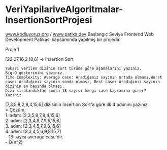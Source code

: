 # VeriYapilariveAlgoritmalar-InsertionSortProjesi
www.kodluyoruz.org / www.patika.dev Başlangıç Seviye Frontend Web Development Patikası kapsamında yapılmış bir projedir.

Proje 1

[22,27,16,2,18,6] -> Insertion Sort

    Yukarı verilen dizinin sort türüne göre aşamalarını yazınız.
    Big-O gösterimini yazınız.
    Time Complexity: Average case: Aradığımız sayının ortada olması,Worst case: Aradığımız sayının sonda olması, Best case: Aradığımız sayının dizinin en başında olması.
    Dizi sıralandıktan sonra 18 sayısı hangi case kapsamına girer? Yazınız.


[7,3,5,8,2,9,4,15,6] dizisinin Insertion Sort'a göre ilk 4 adımını yazınız.  
= Çözüm;  
        1. adım: [2,3,5,8,7,9,4,15,6]  
        2. adım: [2,3,4,8,7,9,5,15,6]  
        3. adım: [2,3,4,5,7,9,8,15,6]  
        4. adım: [2,3,4,5,6,9,8,15,7]  
        - 18 sayısı average case'dir.  
        - O(n^2)  
